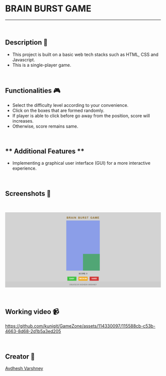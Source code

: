 # **BRAIN BURST GAME** 

---

<br>

## **Description 📃** 
- This project is built on a basic web tech stacks such as HTML, CSS and Javascript.
- This is a single-player game.

<br>

## **Functionalities 🎮** 
- Select the difficulty level according to your convenience.
- Click on the boxes that are formed randomly.
- If player is able to click before go away from the position, score will increases.
- Otherwise, score remains same.

<br>

## ** Additional Features **
- Implementing a graphical user interface (GUI) for a more interactive experience.

<br>

## **Screenshots 📸**

<br>

![image](../../assets/images/Brain_Burst_Game.png)

<br>

## **Working video 📹**
https://github.com/kunjgit/GameZone/assets/114330097/115588cb-c53b-4663-8d68-2d1b5a3ed205

<br>

## **Creator 👦**
[Avdhesh Varshney](https://github.com/Avdhesh-Varshney)

<br>
